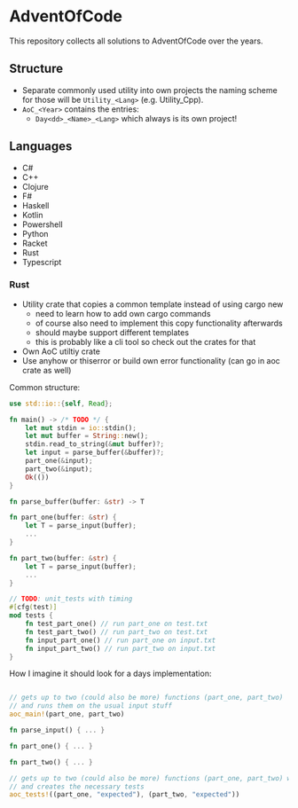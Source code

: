 # AdventOfCode

This repository collects all solutions to AdventOfCode over the years.

## Structure

- Separate commonly used utility into own projects the naming scheme for those will be ``Utility_<Lang>`` (e.g. Utility_Cpp).
- ``AoC_<Year>`` contains the entries:
  - ``Day<dd>_<Name>_<Lang>`` which always is its own project!

## Languages

- C#
- C++
- Clojure
- F#
- Haskell
- Kotlin
- Powershell
- Python
- Racket
- Rust
- Typescript

### Rust

- Utility crate that copies a common template instead of using cargo new
  - need to learn how to add own cargo commands
  - of course also need to implement this copy functionality afterwards
  - should maybe support different templates
  - this is probably like a cli tool so check out the crates for that
- Own AoC utiltiy crate
- Use anyhow or thiserror or build own error functionality (can go in aoc crate as well)

Common structure:

```Rust
use std::io::{self, Read};

fn main() -> /* TODO */ {
    let mut stdin = io::stdin();
    let mut buffer = String::new();
    stdin.read_to_string(&mut buffer)?;
    let input = parse_buffer(&buffer)?;
    part_one(&input);
    part_two(&input);
    Ok(())
}

fn parse_buffer(buffer: &str) -> T

fn part_one(buffer: &str) {
    let T = parse_input(buffer);
    ...
}

fn part_two(buffer: &str) {
    let T = parse_input(buffer);
    ...
}

// TODO: unit_tests with timing
#[cfg(test)]
mod tests {
    fn test_part_one() // run part_one on test.txt
    fn test_part_two() // run part_two on test.txt
    fn input_part_one() // run part_one on input.txt
    fn input_part_two() // run part_two on input.txt
}

```

How I imagine it should look for a days implementation:

```Rust

// gets up to two (could also be more) functions (part_one, part_two)
// and runs them on the usual input stuff
aoc_main!(part_one, part_two)

fn parse_input() { ... }

fn part_one() { ... }

fn part_two() { ... }

// gets up to two (could also be more) functions (part_one, part_two) with their results
// and creates the necessary tests
aoc_tests!((part_one, "expected"), (part_two, "expected"))


```
